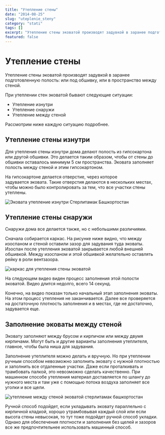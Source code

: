 ```yaml
---
title: "Утепление стены"
date: "2014-08-25"
slug: "uteplenie_steny"
category: "stati"
tags: []
excerpt: "Утепление стены эковатой производят задувкой в заранее подготовленную полость: или под обшивку, или в пространство между стеной. При утеплении стен эковатой бывают следующие ситуации: Утепление изнутр..."
featured: false
---
```


# Утепление стены

Утепление стены эковатой производят задувкой в заранее подготовленную полость: или под обшивку, или в пространство между стеной.

При утеплении стен эковатой бывают следующие ситуации:

- Утепление изнутри
- Утепление снаружи
- Утепление между стеной

Рассмотрим ниже каждую ситуацию подробнее.

## Утепление стены изнутри

Для утепления стены изнутри дома делают полость из гипсокартона или другой обшивки. Это делается таким образом, чтобы от стены до обшивки оставалось минимум 5 см пространства. Эковата заполняет полость между стеной и этим гипсокартоном.

На гипсокартоне делается отверстие, через которое задувается эковата. Такие отверстия делаются в нескольких местах, чтобы можно было контролировать за тем, что все участки стены утеплены.

![Эковата утепление изнутри Стерлитамак Башкортостан](../images/2014/08/gipsokarton_vnutri.jpg)

## Утепление стены снаружи

Снаружи дома все делается также, но с небольшими различиями.

Сначала собирается каркас. На рисунке ниже видно, что между изоспаном и стеной оставили зазор для задувания туда эковаты. Изоспан после утепления эковатой закрывается любой внешней обшивкой. Между изоспаном и этой обшивкой желательно оставлять рейку в роли вентзазора.

![каркас для утепления стены эковатой](../images/2013/11/WP_20131117_022-e1417540235112.png)

На следующем видео виден процесс заполнения этой полости эковатой. Видео длится недолго, всего 14 секунд.

Конечно, на видео показан только начальный этап заполнения эковаты. На этом процесс утепления не заканчивается. Далее все проверяется на достаточную плотность заполнения и в местах, где не достаточно, задувается еще.

## Заполнение эковаты между стеной

Эковату заполняют между брусом и кирпичом или между двумя кирпичами. Могут быть и другие варианты заполнения утеплителя, главное, чтобы была ниша для задувания.

Заполнение утеплителя можно делать и вручную. Но при утеплении ручным способом невозможно заполнить эковату с нужной плотностью и заполнить все отдаленные участки. Даже если проталкивать и трамбовать палкой, это невозможно сделать качественно. При машинном способе утепления материал доставляется по шлангу до нужного места и там уже с помощью потока воздуха заполняет все уголки и все щели.

![утепление между стеной эковатой стерлитамак башкортостан](../images/external/imgHMOEbl.jpeg)

Ручной способ подойдет, если укладывать эковату параллельно с кирпичной кладкой, хорошо утрамбовывая каждый слой или если высота стены невысокая, то тут тоже подойдет ручной способ укладки. Однако для обеспечения плотности и заполнения без щелей и зазоров все же предпочтительнее использовать машинный способ.

